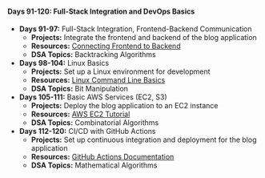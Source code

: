 #### Days 91-120: Full-Stack Integration and DevOps Basics
- **Days 91-97:** Full-Stack Integration, Frontend-Backend Communication
  - **Projects:** Integrate the frontend and backend of the blog application
  - **Resources:** [Connecting Frontend to Backend](https://www.freecodecamp.org/news/how-to-connect-backend-to-frontend-in-a-web-app/)
  - **DSA Topics:** Backtracking Algorithms
- **Days 98-104:** Linux Basics
  - **Projects:** Set up a Linux environment for development
  - **Resources:** [Linux Command Line Basics](https://www.edx.org/course/introduction-to-linux)
  - **DSA Topics:** Bit Manipulation
- **Days 105-111:** Basic AWS Services (EC2, S3)
  - **Projects:** Deploy the blog application to an EC2 instance
  - **Resources:** [AWS EC2 Tutorial](https://aws.amazon.com/ec2/getting-started/)
  - **DSA Topics:** Combinatorial Algorithms
- **Days 112-120:** CI/CD with GitHub Actions
  - **Projects:** Set up continuous integration and deployment for the blog application
  - **Resources:** [GitHub Actions Documentation](https://docs.github.com/en/actions)
  - **DSA Topics:** Mathematical Algorithms